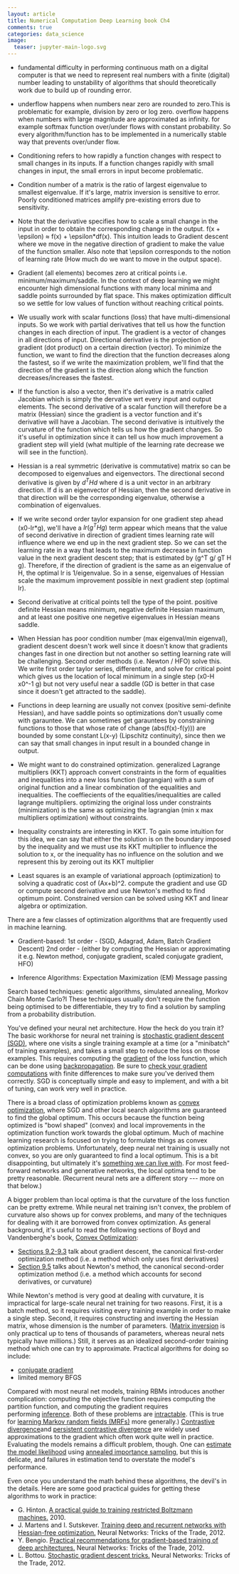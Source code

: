```yaml
---
layout: article
title: Numerical Computation Deep Learning book Ch4
comments: true
categories: data_science
image:
  teaser: jupyter-main-logo.svg
---
```


- fundamental difficulty in performing continuous math on a digital computer is that we need to represent real numbers with a finite (digital) number leading to unstability of algorithms that should theoretically work due to build up of rounding error.

- underflow happens when numbers near zero are rounded to zero.This is problematic for example, division by zero or log zero. overflow happens when numbers with large magnitude are approximated as infinity. for example softmax function over/under flows with constant probability. So every algorithm/function has to be implemented in a numerically stable way that prevents over/under flow. 

- Conditioning refers to how rapidly a function changes with respect to small changes in its inputs. If a function changes rapidly with small changes in input, the small errors in input become problematic. 

- Condition number of a matrix is the ratio of largest eigenvalue to smallest eigenvalue. If it's large, matrix inversion is sensitive to error. Poorly conditioned matrices amplify pre-existing errors due to sensitivity. 

- Note that the derivative specifies how to scale a small change in the input in order to obtain the corresponding change in the output. f(x + \epsilon) ≈ f(x) + \epsilon*df(x). This intuition leads to Gradient descent where we move in the negative direction of gradient to make the value of the function smaller. Also note that \epsilon corresponds to the notion of learning rate (How much do we want to move in the output space). 

- Gradient (all elements) becomes zero at critical points i.e. minimum/maximum/saddle. In the context of deep learning we might encounter high dimensional functions with many local minima and saddle points surrounded by flat space. This makes optimization difficult so we settle for low values of function without reaching critical points. 

- We usually work with scalar functions (loss) that have multi-dimensional inputs. So we work with partial derivatives that tell us how the function changes in each direction of input. The gradient is a vector of changes in all directions of input. Directional derivative is the projection of gradient (dot product) on a certain direction (vector). To minimize the function, we want to find the direction that the function decreases along the fastest, so if we write the maximization problem, we'll find that the direction of the gradient is the direction along which the function decreases/increases the fastest. 

- If the function is also a vector, then it's derivative is a matrix called Jacobian which is simply the dervative wrt every input and output elements. The second derivative of a scalar function will therefore be a matrix (Hessian) since the gradient is a vector function and it's derivative will have a Jacobian. The second derivative is intuitively the curvature of the function which tells us how the gradient changes. So it's useful in optimization since it can tell us how much improvement a gradient step will yield (what multiple of the learning rate decrease we will see in the function). 

- Hessian is a real symmetric (derivative is commutative) matrix so can be decomposed to eigenvalues and eigenvectors. The directional second derivative is given by $d^T H d$ where d is a unit vector in an arbitrary direction. If d is an eigenvector of Hessian, then the second derivative in that direction will be the corresponding eigenvalue, otherwise a combination of eigenvalues.

- If we write second order taylor expansion for one gradient step ahead (x0-lr*g), we'll have a $lr(g^T H g)$ term appear which means that the value of second derivative in direction of gradient times learning rate will influence where we end up in the next gradient step. So we can set the learning rate in a way that leads to the maximum decrease in function value in the next gradient descent step; that is estimated by (g^T g/ gT H g). Therefore, if the direction of gradient is the same as an eigenvalue of H, the optimal lr is 1/eigenvalue. So in a sense, eigenvalues of Hessian scale the maximum improvement possible in next gradient step (optimal lr). 

- Second derivative at critical points tell the type of the point. positive definite Hessian means minimum, negative definite Hessian maximum, and at least one positive one negetive eigenvalues in Hessian means saddle.

- When Hessian has poor condition number (max eigenval/min eigenval), gradient descent doesn't work well since it doesn't know that gradients changes fast in one direction but not another so setting learning rate will be challenging. Second order methods (i.e. Newton / HFO) solve this. We write first order taylor series, differentiate, and solve for critical point which gives us the location of local minimum in a single step (x0-H x0^-1 g) but not very useful near a saddle (GD is better in that case since it doesn't get attracted to the saddle). 

- Functions in deep learning are usually not convex (positive semi-definite Hessian), and have saddle points so optimizations don't usually come with garauntee. We can sometimes get garauntees by constraining functions to those that whose rate of change (abs(f(x)-f(y))) are bounded by some constant L(x-y) (Lipschitz continuity), since then we can say that small changes in input result in a bounded change in output. 

- We might want to do constrained optimization. generalized Lagrange multipliers (KKT) approach convert constraints in the form of equalities and inequalities into a new loss function (lagrangian) with a sum of original function and a linear combination of the equalities and inequalities. The coeffiecients of the equalities/inequalities are called lagrange multipliers. optimizing the original loss under constraints (minimization) is the same as optimizing the lagrangian (min x max multipliers optimization) without constraints.

- Inequality constraints are interesting in KKT. To gain some intuition for this idea, we can say that either the solution is on the boundary imposed by the inequality and we must use its KKT multiplier to influence the solution to x, or the inequality has no influence on the solution and we represent this by zeroing out its KKT multiplier

- Least squares is an example of variational approach (optimization) to solving a quadratic cost of (Ax+b)^2. compute the gradient and use GD or compute second derivative and use Newton's method to find optimum point. Constrained version can be solved using KKT and linear algebra or optimization.





There are a few classes of optimization algorithms that are frequently used in machine learning. 

- Gradient-based:
  1st order - (SGD, Adagrad, Adam,  Batch Gradient Descent)
  2nd order - (either by computing the Hessian or approximating it e.g. Newton method, conjugate gradient, scaled conjugate gradient, HFO)

- Inference Algorithms:
  Expectation Maximization (EM)
  Message passing

Search based techniques:
genetic algorithms, simulated annealing, Morkov Chain Monte Carlo?l 
These techniques usually don't require the function being optimised to be differentiable, they try to find a solution by sampling from a probability distribution.






You've defined your neural net architecture. How the heck do you train it? The basic workhorse for neural net training is [stochastic gradient descent (SGD)](https://metacademy.org/concepts/stochastic_gradient_descent), where one visits a single training example at a time (or a "minibatch" of training examples), and takes a small step to reduce the loss on those examples. This requires computing the [gradient](https://metacademy.org/concepts/gradient) of the loss function, which can be done using [backpropagation](https://metacademy.org/concepts/backpropagation). Be sure to [check your gradient computations](http://ufldl.stanford.edu/wiki/index.php/Gradient_checking_and_advanced_optimization) with finite differences to make sure you've derived them correctly. SGD is conceptually simple and easy to implement, and with a bit of tuning, can work very well in practice.

There is a broad class of optimization problems known as [convex optimization](https://metacademy.org/concepts/convex_optimization), where SGD and other local search algorithms are guaranteed to find the global optimum. This occurs because the function being optimized is "bowl shaped" (convex) and local improvements in the optimization function work towards the global optimum. Much of machine learning research is focused on trying to formulate things as convex optimization problems. Unfortunately, deep neural net training is usually not convex, so you are only guaranteed to find a local optimum. This is a bit disappointing, but ultimately it's [something we can live with](http://videolectures.net/eml07_lecun_wia/). For most feed-forward networks and generative networks, the local optima tend to be pretty reasonable. (Recurrent neural nets are a different story --- more on that below.)

A bigger problem than local optima is that the curvature of the loss function can be pretty extreme. While neural net training isn't convex, the problem of curvature also shows up for convex problems, and many of the techniques for dealing with it are borrowed from convex optimization. As general background, it's useful to read the following sections of Boyd and Vandenberghe's book, [Convex Optimization](http://www.stanford.edu/~boyd/cvxbook/):

-   [Sections 9.2-9.3](http://www.stanford.edu/~boyd/cvxbook/bv_cvxbook.pdf#page=477) talk about gradient descent, the canonical first-order optimization method (i.e. a method which only uses first derivatives)
-   [Section 9.5](http://www.stanford.edu/~boyd/cvxbook/bv_cvxbook.pdf#page=498) talks about Newton's method, the canonical second-order optimization method (i.e. a method which accounts for second derivatives, or curvature)

While Newton's method is very good at dealing with curvature, it is impractical for large-scale neural net training for two reasons. First, it is a batch method, so it requires visiting every training example in order to make a single step. Second, it requires constructing and inverting the Hessian matrix, whose dimension is the number of parameters. ([Matrix inversion](https://metacademy.org/concepts/computing_matrix_inverses) is only practical up to tens of thousands of parameters, whereas neural nets typically have millions.) Still, it serves as an idealized second-order training method which one can try to approximate. Practical algorithms for doing so include:

-   [conjugate gradient](http://www.cs.cmu.edu/~quake-papers/painless-conjugate-gradient.pdf)
-   limited memory BFGS

Compared with most neural net models, training RBMs introduces another complication: computing the objective function requires computing the partition function, and computing the gradient requires performing [inference](https://metacademy.org/concepts/inference_in_mrfs). Both of these problems are [intractable](https://metacademy.org/concepts/complexity_of_inference). (This is true for [learning Markov random fields (MRFs)](https://metacademy.org/concepts/mrf_parameter_learning) more generally.) [Contrastive divergence](http://learning.cs.toronto.edu/~hinton/csc2535/readings/nccd.pdf)and [persistent contrastive divergence](http://www.cs.utoronto.ca/~tijmen/pcd/pcd.pdf) are widely used approximations to the gradient which often work quite well in practice. Evaluating the models remains a difficult problem, though. One can [estimate the model likelihood](http://www.cs.utoronto.ca/~rsalakhu/papers/dbn_ais.pdf) using [annealed importance sampling](https://metacademy.org/concepts/annealed_importance_sampling), but this is delicate, and failures in estimation tend to overstate the model's performance.

Even once you understand the math behind these algorithms, the devil's in the details. Here are some good practical guides for getting these algorithms to work in practice:

-   G. Hinton. [A practical guide to training restricted Boltzmann machines.](http://www.csri.utoronto.ca/~hinton/absps/guideTR.pdf) 2010.
-   J. Martens and I. Sutskever. [Training deep and recurrent networks with Hessian-free optimization.](http://www.cs.utoronto.ca/~ilya/pubs/2012/HF_for_dnns_and_rnns.pdf) Neural Networks: Tricks of the Trade, 2012.
-   Y. Bengio. [Practical recommendations for gradient-based training of deep architectures.](http://arxiv.org/pdf/1206.5533) Neural Networks: Tricks of the Trade, 2012.
-   L. Bottou. [Stochastic gradient descent tricks.](http://research.microsoft.com/pubs/192769/tricks-2012.pdf) Neural Networks: Tricks of the Trade, 2012.